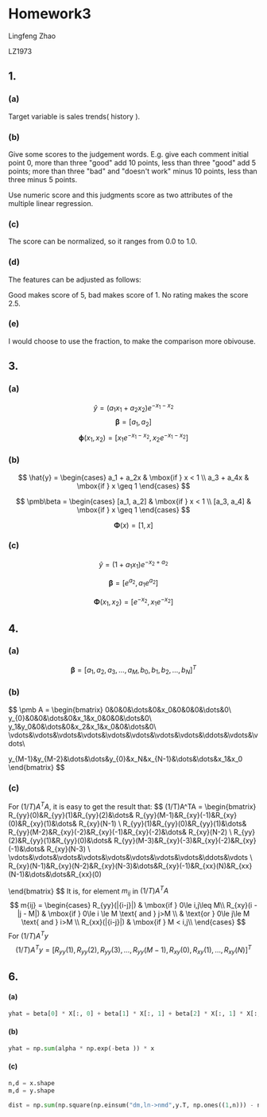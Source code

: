 # Homework3

Lingfeng Zhao

LZ1973

## 1. 

### (a)

Target variable is sales trends( history ).

### (b)

Give some scores to the judgement words. E.g. give each comment initial point 0, more than three "good" add 10 points, less than three "good" add 5 points; more than three "bad" and "doesn't work" minus 10 points, less than three minus 5 points.

Use numeric score and this judgments score as two attributes of the multiple linear regression.

### (c)

The score can be normalized, so it ranges from 0.0 to 1.0.

### (d)

The features can be adjusted as follows:

Good makes score of 5, bad makes score of 1. No rating makes the score 2.5.

### (e)

I would choose to use the fraction, to make the comparison more obivouse.



## 3.

### (a)

$$
\hat{y} = ( a_1x_1 +  a_2x_2)e^{-x_1-x_2}
$$
$$
\pmb\beta = [a_1, a_2 ]
$$
$$
\pmb\phi(x_1, x_2) = [ x_1e^{-x_1-x_2}, x_2e^{-x_1-x_2} ]
$$

### (b)

$$
\hat{y} = \begin{cases}
    a_1 + a_2x & \mbox{if } x < 1 \\
    a_3 + a_4x & \mbox{if } x \geq 1
    \end{cases}
$$

$$
\pmb\beta =  \begin{cases}
    [a_1, a_2] & \mbox{if } x < 1 \\
    [a_3,  a_4] & \mbox{if } x \geq 1
    \end{cases}
$$

$$
\pmb\Phi(x) = [1, x] 
$$



### (c)

$$
\hat{y} = (1+a_1x_1)e^{-x_2+a_2}
$$

$$
\pmb\beta = [e^{a_2}, a_1e^{a_2}]
$$

$$
\pmb\Phi(x_1, x_2) = [e^{-x_2}, x_1e^{-x_2}]
$$

## 4.

### (a)

$$
\pmb\beta = [a_1, a_2, a_3,\dots,a_M, b_0, b_1, b_2, \dots,b_N ]^T
$$

### (b)

$$
\pmb A = \begin{bmatrix} 
0&0&0&\dots&0&x_0&0&0&0&\dots&0\\ 
y_{0}&0&0&\dots&0&x_1&x_0&0&0&\dots&0\\
y_1&y_0&0&\dots&0&x_2&x_1&x_0&0&\dots&0\\
\vdots&\vdots&\vdots&\vdots&\vdots&\vdots&\vdots&\vdots&\ddots&\vdots&\vdots\\

y_{M-1}&y_{M-2}&\dots&\dots&y_{0}&x_N&x_{N-1}&\dots&\dots&x_1&x_0
\end{bmatrix}
$$



### (c)

For $(1/T)A^TA​$, it is easy to get the result that:
$$
(1/T)A^TA = \begin{bmatrix}
R_{yy}(0)&R_{yy}(1)&R_{yy}(2)&\dots& R_{yy}(M-1)&R_{xy}(-1)&R_{xy}(0)&R_{xy}(1)&\dots& R_{xy}(N-1) \\
R_{yy}(1)&R_{yy}(0)&R_{yy}(1)&\dots& R_{yy}(M-2)&R_{xy}(-2)&R_{xy}(-1)&R_{xy}(-2)&\dots& R_{xy}(N-2) \\
R_{yy}(2)&R_{yy}(1)&R_{yy}(0)&\dots& R_{yy}(M-3)&R_{xy}(-3)&R_{xy}(-2)&R_{xy}(-1)&\dots& R_{xy}(N-3) \\
\vdots&\vdots&\vdots&\vdots&\vdots&\vdots&\vdots&\vdots&\ddots&\vdots \\
R_{xy}(N-1)&R_{xy}(N-2)&R_{xy}(N-3)&\dots&R_{xy}(-1)&R_{xx}(N)&R_{xx}(N-1)&\dots&\dots&R_{xx}(0)

\end{bmatrix}
$$
It is, for element $m_{ij}​$ in $(1/T)A^TA​$ 
$$
m{ij} = \begin{cases}
R_{yy}(|{i-j}|) & \mbox{if } 0\le i,j\leq M\\
R_{xy}(i - |j - M|) & \mbox{if } 0\le i \le M \text{ and } j>M \\
               & \text{or }     0\le j\le M \text{ and } i>M   \\
R_{xx}(|{i-j}|) & \mbox{if } M < i,j\\
\end{cases}
$$
For $(1/T)A^Ty$
$$
(1/T)A^Ty = [ R_{yy}(1),R_{yy}(2),R_{yy}(3),\dots,R_{yy}(M-1),R_{xy}(0),R_{xy}(1),\dots,R_{xy}(N) ]^T
$$

## 6.

#### (a)

```python
yhat = beta[0] * X[:, 0] + beta[1] * X[:, 1] + beta[2] * X[:, 1] * X[:, 2]
```

#### (b)

```python
yhat = np.sum(alpha * np.exp(-beta )) * x
```

#### (c)

```python
n,d = x.shape
m,d = y.shape

dist = np.sum(np.square(np.einsum("dm,ln->nmd",y.T, np.ones((1,n))) - np.einsum("ml,nd->nmd", np.ones((m,1)), x)), axis=2)
```

